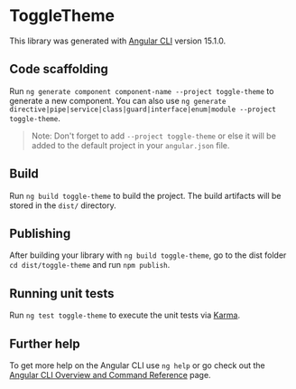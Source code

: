 # ToggleTheme

This library was generated with [Angular CLI](https://github.com/angular/angular-cli) version 15.1.0.

## Code scaffolding

Run `ng generate component component-name --project toggle-theme` to generate a new component. You can also use `ng generate directive|pipe|service|class|guard|interface|enum|module --project toggle-theme`.
> Note: Don't forget to add `--project toggle-theme` or else it will be added to the default project in your `angular.json` file. 

## Build

Run `ng build toggle-theme` to build the project. The build artifacts will be stored in the `dist/` directory.

## Publishing

After building your library with `ng build toggle-theme`, go to the dist folder `cd dist/toggle-theme` and run `npm publish`.

## Running unit tests

Run `ng test toggle-theme` to execute the unit tests via [Karma](https://karma-runner.github.io).

## Further help

To get more help on the Angular CLI use `ng help` or go check out the [Angular CLI Overview and Command Reference](https://angular.io/cli) page.
